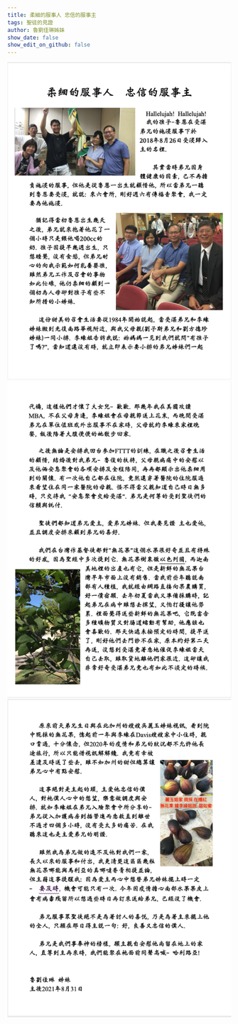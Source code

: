 ```yaml
---
title: 柔細的服事人 忠信的服事主
tags: 聖徒的見證
author: 魯劉佳琳姊妹
show_date: false
show_edit_on_github: false
---
```



![Image](/assets/photos/l1.png)
![Image](/assets/photos/l2.png)
![Image](/assets/photos/l3.png)
